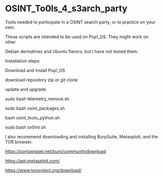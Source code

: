 # OSINT_To0ls_4_s3arch_party

Tools needed to participate in a OSINT search party, or to practice on your own.

These scripts are intended to be used on Pop!_OS. They might work on other

Debian derivatives and Ubuntu flavors, but I have not tested them.


Installation steps:


Download and install Pop!_OS

download repository zip or git clone

update and upgrade

sudo bash telemetry_remove.sh

sudo bash osint_packages.sh

bash osint_tools_python.sh

sudo bash sn0int.sh


I also recommend downloading and installing BurpSuite, Metasploit, and the TOR browser.

https://portswigger.net/burp/communitydownload

https://apt.metasploit.com/

https://www.torproject.org/download/
